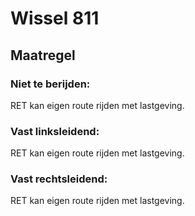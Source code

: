 # Wissel 811
## Maatregel
### Niet te berijden:
RET kan eigen route rijden met lastgeving.
### Vast linksleidend:
RET kan eigen route rijden met lastgeving.
### Vast rechtsleidend:
RET kan eigen route rijden met lastgeving.